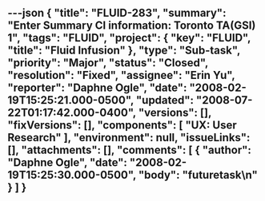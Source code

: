 ---json
{
  "title": "FLUID-283",
  "summary": "Enter Summary CI information:  Toronto TA(GSI) 1",
  "tags": "FLUID",
  "project": {
    "key": "FLUID",
    "title": "Fluid Infusion"
  },
  "type": "Sub-task",
  "priority": "Major",
  "status": "Closed",
  "resolution": "Fixed",
  "assignee": "Erin Yu",
  "reporter": "Daphne Ogle",
  "date": "2008-02-19T15:25:21.000-0500",
  "updated": "2008-07-22T01:17:42.000-0400",
  "versions": [],
  "fixVersions": [],
  "components": [
    "UX: User Research"
  ],
  "environment": null,
  "issueLinks": [],
  "attachments": [],
  "comments": [
    {
      "author": "Daphne Ogle",
      "date": "2008-02-19T15:25:30.000-0500",
      "body": "futuretask\n"
    }
  ]
}
---

        